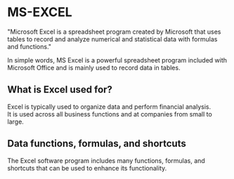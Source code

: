 # MS-EXCEL
"Microsoft Excel is a spreadsheet program created by Microsoft that 
uses tables to record and analyze numerical and statistical data 
with formulas and functions."

In simple words, MS Excel is a powerful spreadsheet program 
included with Microsoft Office and 
is mainly used to record data in tables.

## What is Excel used for?
Excel is typically used to organize data and 
perform financial analysis.  
It is used across all business functions and
at companies from small to large.

## Data functions, formulas, and shortcuts
The Excel software program includes many functions, formulas, 
and shortcuts that can be used to enhance its functionality.
